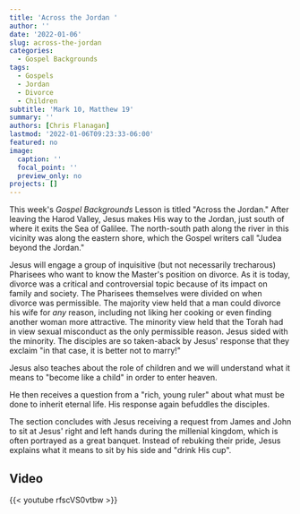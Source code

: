 ```yaml
---
title: 'Across the Jordan '
author: ''
date: '2022-01-06'
slug: across-the-jordan
categories:
  - Gospel Backgrounds
tags: 
  - Gospels
  - Jordan
  - Divorce
  - Children
subtitle: 'Mark 10, Matthew 19'
summary: ''
authors: [Chris Flanagan]
lastmod: '2022-01-06T09:23:33-06:00'
featured: no
image:
  caption: ''
  focal_point: ''
  preview_only: no
projects: []
---
```

This week's *Gospel Backgrounds* Lesson is titled "Across the Jordan."  After leaving the Harod Valley, Jesus makes His way to the Jordan, just south of where it exits the Sea of Galilee.  The north-south path along the river in this vicinity was along the eastern shore, which the Gospel writers call "Judea beyond the Jordan."  


Jesus will engage a group of inquisitive (but not necessarily trecharous) Pharisees who want to know the Master's position on divorce.  As it is today, divorce was a critical and controversial topic because of its impact on family and society.  The Pharisees themselves were divided on when divorce was permissible.  The majority view held that a man could divorce his wife for _any_ reason, including not liking her cooking or even finding another woman more attractive.  The minority view held that the Torah had in view sexual misconduct as the only permissible reason.  Jesus sided with the minority.  The disciples are so taken-aback by Jesus' response that they exclaim "in that case, it is better not to marry!"  


Jesus also teaches about the role of children and we will understand what it means to "become like a child" in order to enter heaven.


He then receives a question from a "rich, young ruler" about what must be done to inherit eternal life.  His response again befuddles the disciples.

The section concludes with Jesus receiving a request from James and John to sit at Jesus' right and left hands during the millenial kingdom, which is often portrayed as a great banquet.  Instead of rebuking their pride, Jesus explains what it means to sit by his side and "drink His cup".

## Video

{{< youtube rfscVS0vtbw >}}
